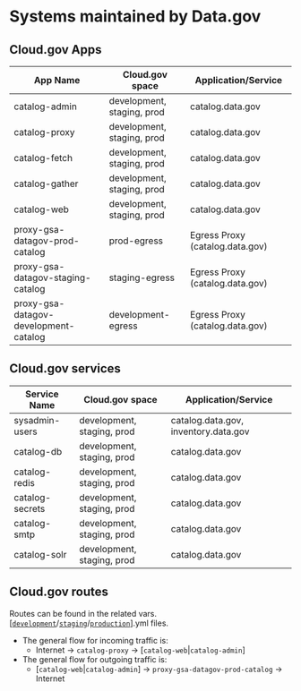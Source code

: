 # Systems maintained by Data.gov

## Cloud.gov Apps

| App Name                              | Cloud.gov space                                  | Application/Service
|---------------------------------------|--------------------------------------------------|----------------------
| catalog-admin                         | development, staging, prod                       | catalog.data.gov
| catalog-proxy                         | development, staging, prod                       | catalog.data.gov
| catalog-fetch                         | development, staging, prod                       | catalog.data.gov
| catalog-gather                        | development, staging, prod                       | catalog.data.gov
| catalog-web                           | development, staging, prod                       | catalog.data.gov
| proxy-gsa-datagov-prod-catalog        | prod-egress                                      | Egress Proxy (catalog.data.gov)
| proxy-gsa-datagov-staging-catalog     | staging-egress                                   | Egress Proxy (catalog.data.gov)
| proxy-gsa-datagov-development-catalog | development-egress                               | Egress Proxy (catalog.data.gov)

## Cloud.gov services

| Service Name              | Cloud.gov space                                  | Application/Service
|---------------------------|--------------------------------------------------|----------------------
| sysadmin-users            | development, staging, prod                       | catalog.data.gov, inventory.data.gov
| catalog-db                | development, staging, prod                       | catalog.data.gov
| catalog-redis             | development, staging, prod                       | catalog.data.gov
| catalog-secrets           | development, staging, prod                       | catalog.data.gov
| catalog-smtp              | development, staging, prod                       | catalog.data.gov
| catalog-solr              | development, staging, prod                       | catalog.data.gov

## Cloud.gov routes

Routes can be found in the related vars.[[`development`](https://github.com/GSA/catalog.data.gov/blob/main/vars.development.yml)/[`staging`](https://github.com/GSA/catalog.data.gov/blob/main/vars.staging.yml)/[`production`](https://github.com/GSA/catalog.data.gov/blob/main/vars.production.yml)].yml files.

- The general flow for incoming traffic is:
  - Internet -> `catalog-proxy` -> [`catalog-web`|`catalog-admin`]
- The general flow for outgoing traffic is:
  - [`catalog-web`|`catalog-admin`] -> `proxy-gsa-datagov-prod-catalog` -> Internet
